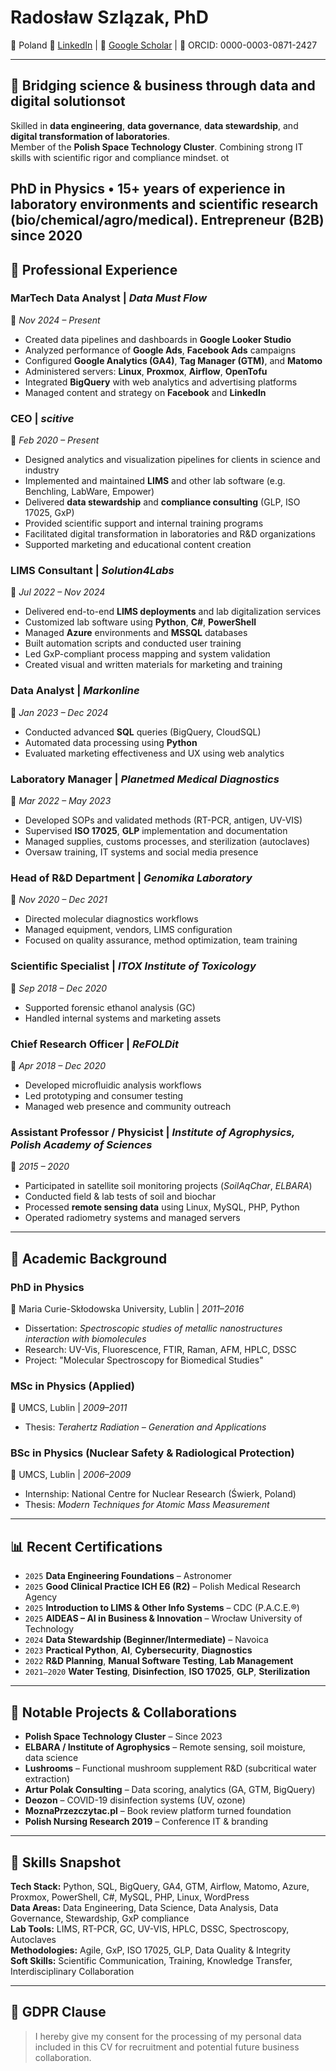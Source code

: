 # Radosław Szlązak, PhD
📍 Poland 
🔗 [LinkedIn](https://linkedin.com/in/radoslaw-szlazak) | 🔬 [Google Scholar](https://scholar.google.com/citations?user=gUsC89YAAAAJ) | 🧬 ORCID: 0000-0003-0871-2427  

---

## 🔧 Bridging science & business through data and digital solutionsot

Skilled in **data engineering**, **data governance**, **data stewardship**, and **digital transformation of laboratories**.  
Member of the **Polish Space Technology Cluster**. Combining strong IT skills with scientific rigor and compliance mindset. ot

PhD in Physics • 15+ years of experience in laboratory environments and scientific research (bio/chemical/agro/medical).
Entrepreneur (B2B) since 2020  
---

## 💼 Professional Experience

### **MarTech Data Analyst** | *Data Must Flow*  
📅 _Nov 2024 – Present_  
- Created data pipelines and dashboards in **Google Looker Studio**  
- Analyzed performance of **Google Ads**, **Facebook Ads** campaigns  
- Configured **Google Analytics (GA4)**, **Tag Manager (GTM)**, and **Matomo**  
- Administered servers: **Linux**, **Proxmox**, **Airflow**, **OpenTofu**  
- Integrated **BigQuery** with web analytics and advertising platforms  
- Managed content and strategy on **Facebook** and **LinkedIn**  

### **CEO** | *scitive*  
📅 _Feb 2020 – Present_  
- Designed analytics and visualization pipelines for clients in science and industry  
- Implemented and maintained **LIMS** and other lab software (e.g. Benchling, LabWare, Empower)  
- Delivered **data stewardship** and **compliance consulting** (GLP, ISO 17025, GxP)  
- Provided scientific support and internal training programs  
- Facilitated digital transformation in laboratories and R&D organizations  
- Supported marketing and educational content creation  

### **LIMS Consultant** | *Solution4Labs*  
📅 _Jul 2022 – Nov 2024_  
- Delivered end-to-end **LIMS deployments** and lab digitalization services  
- Customized lab software using **Python**, **C#**, **PowerShell**  
- Managed **Azure** environments and **MSSQL** databases  
- Built automation scripts and conducted user training  
- Led GxP-compliant process mapping and system validation  
- Created visual and written materials for marketing and training  

### **Data Analyst** | *Markonline*  
📅 _Jan 2023 – Dec 2024_  
- Conducted advanced **SQL** queries (BigQuery, CloudSQL)  
- Automated data processing using **Python**  
- Evaluated marketing effectiveness and UX using web analytics  

### **Laboratory Manager** | *Planetmed Medical Diagnostics*  
📅 _Mar 2022 – May 2023_  
- Developed SOPs and validated methods (RT-PCR, antigen, UV-VIS)  
- Supervised **ISO 17025**, **GLP** implementation and documentation  
- Managed supplies, customs processes, and sterilization (autoclaves)  
- Oversaw training, IT systems and social media presence  

### **Head of R&D Department** | *Genomika Laboratory*  
📅 _Nov 2020 – Dec 2021_  
- Directed molecular diagnostics workflows  
- Managed equipment, vendors, LIMS configuration  
- Focused on quality assurance, method optimization, team training  

### **Scientific Specialist** | *ITOX Institute of Toxicology*  
📅 _Sep 2018 – Dec 2020_  
- Supported forensic ethanol analysis (GC)  
- Handled internal systems and marketing assets  

### **Chief Research Officer** | *ReFOLDit*  
📅 _Apr 2018 – Dec 2020_  
- Developed microfluidic analysis workflows  
- Led prototyping and consumer testing  
- Managed web presence and community outreach  

### **Assistant Professor / Physicist** | *Institute of Agrophysics, Polish Academy of Sciences*  
📅 _2015 – 2020_  
- Participated in satellite soil monitoring projects (*SoilAqChar*, *ELBARA*)  
- Conducted field & lab tests of soil and biochar  
- Processed **remote sensing data** using Linux, MySQL, PHP, Python  
- Operated radiometry systems and managed servers  

---

## 🧪 Academic Background

### **PhD in Physics**  
📍 Maria Curie-Skłodowska University, Lublin | _2011–2016_  
- Dissertation: _Spectroscopic studies of metallic nanostructures interaction with biomolecules_  
- Research: UV-Vis, Fluorescence, FTIR, Raman, AFM, HPLC, DSSC  
- Project: "Molecular Spectroscopy for Biomedical Studies"

### **MSc in Physics (Applied)**  
📍 UMCS, Lublin | _2009–2011_  
- Thesis: _Terahertz Radiation – Generation and Applications_

### **BSc in Physics (Nuclear Safety & Radiological Protection)**  
📍 UMCS, Lublin | _2006–2009_  
- Internship: National Centre for Nuclear Research (Świerk, Poland)  
- Thesis: _Modern Techniques for Atomic Mass Measurement_

---

## 📊 Recent Certifications

- `2025` **Data Engineering Foundations** – Astronomer  
- `2025` **Good Clinical Practice ICH E6 (R2)** – Polish Medical Research Agency  
- `2025` **Introduction to LIMS & Other Info Systems** – CDC (P.A.C.E.®)  
- `2025` **AIDEAS – AI in Business & Innovation** – Wrocław University of Technology  
- `2024` **Data Stewardship (Beginner/Intermediate)** – Navoica  
- `2023` **Practical Python**, **AI**, **Cybersecurity**, **Diagnostics**  
- `2022` **R&D Planning**, **Manual Software Testing**, **Lab Management**  
- `2021–2020` **Water Testing**, **Disinfection**, **ISO 17025**, **GLP**, **Sterilization**

---

## 🔗 Notable Projects & Collaborations

- **Polish Space Technology Cluster** – Since 2023  
- **ELBARA / Institute of Agrophysics** – Remote sensing, soil moisture, data science 
- **Lushrooms** – Functional mushroom supplement R&D (subcritical water extraction)  
- **Artur Polak Consulting** – Data scoring, analytics (GA, GTM, BigQuery)  
- **Deozon** – COVID-19 disinfection systems (UV, ozone)  
- **MoznaPrzezczytac.pl** – Book review platform turned foundation  
- **Polish Nursing Research 2019** – Conference IT & branding

---

## 🧠 Skills Snapshot

**Tech Stack:** Python, SQL, BigQuery, GA4, GTM, Airflow, Matomo, Azure, Proxmox, PowerShell, C#, MySQL, PHP, Linux, WordPress  
**Data Areas:** Data Engineering, Data Science, Data Analysis, Data Governance, Stewardship, GxP compliance  
**Lab Tools:** LIMS, RT-PCR, GC, UV-VIS, HPLC, DSSC, Spectroscopy, Autoclaves  
**Methodologies:** Agile, GxP, ISO 17025, GLP, Data Quality & Integrity  
**Soft Skills:** Scientific Communication, Training, Knowledge Transfer, Interdisciplinary Collaboration

---

## 🔐 GDPR Clause

> I hereby give my consent for the processing of my personal data included in this CV for recruitment and potential future business collaboration.

